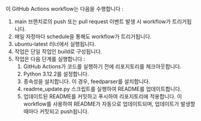 이 GitHub Actions workflow는 다음을 수행합니다 :
1. main 브랜치로의 push 또는 pull request 이벤트 발생 시 workflow가 트리거됩니다.
2. 매일 자정마다 schedule을 통해도 workflow가 트리거됩니다.
3. ubuntu-latest 러너에서 실행됩니다.
4. 작업은 단일 작업인 build로 구성됩니다.
5. 작업은 다음 단계를 실행합니다 :
   1) GitHub Actions가 코드를 실행하기 전에 리포지토리를 체크아웃합니다.
   2) Python 3.12.2를 설정합니다. 
   3) 종속성을 설치합니다. 이 경우, feedparser를 설치합니다.
   4) readme_update.py 스크립트를 실행하여 README를 업데이트합니다.
   5) 업데이트된 README를 커밋하고 푸시하여 리포지토리에 적용합니다.
이 workflow를 사용하여 README가 자동으로 업데이트되며, 업데이트가 발생할 때마다 커밋되고 push됩니다.
